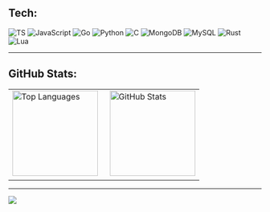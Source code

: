 ## Tech:
![TS](https://img.shields.io/badge/TypeScript-3B82F6?style=for-the-badge&logo=typescript&logoColor=white)
![JavaScript](https://img.shields.io/badge/JavaScript-F59E0B?style=for-the-badge&logo=javascript&logoColor=white)
![Go](https://img.shields.io/badge/Go-06B6D4?style=for-the-badge&logo=go&logoColor=white)
![Python](https://img.shields.io/badge/Python-1E3A8A?style=for-the-badge&logo=python&logoColor=white)
![C](https://img.shields.io/badge/C-1E40AF?style=for-the-badge&logo=c&logoColor=white)
![MongoDB](https://img.shields.io/badge/MongoDB-10B981?style=for-the-badge&logo=mongodb&logoColor=white)
![MySQL](https://img.shields.io/badge/MySQL-1D4ED8?style=for-the-badge&logo=mysql&logoColor=white)
![Rust](https://img.shields.io/badge/Rust-F97316?style=for-the-badge&logo=rust&logoColor=white)
![Lua](https://img.shields.io/badge/Lua-4B5563?style=for-the-badge&logo=lua&logoColor=white)

---

## GitHub Stats:
<center>
  <table>
    <tr>
      <td>
        <img src="https://github-readme-stats.vercel.app/api/top-langs?username=0jc1&bg_color=2D2D2D&text_color=ffffff&title_color=F59E0B&layout=compact&langs_count=6&hide_border=true" height="170" alt="Top Languages">
        <img width="15">
        <img src="https://github-readme-stats.vercel.app/api?username=0jc1&bg_color=2D2D2D&text_color=ffffff&title_color=F59E0B&show_icons=true&hide_border=true" height="170" alt="GitHub Stats">
      </td>
    </tr>
  </table>
</center>

---

![](https://komarev.com/ghpvc/?username=0jc1&color=F59E0B)

